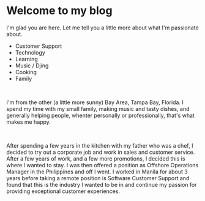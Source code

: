 # Welcome to my blog

I'm glad you are here. Let me tell you a little more about what I'm passionate about.

<html>
  <ul>
    <li>Customer Support</li>
    <li>Technology</li>
    <li>Learning</li>
    <li>Music / Djing</li>
    <li>Cooking</li>
    <li>Family</li>
  </ul>
<br>
<p>
I'm from the other (a little more sunny) Bay Area, Tampa Bay, Florida. I spend my time with my small family, making music and tasty dishes, and generally helping people, whenter personally or professionally, that's what makes me happy.</p>
<br>
<p>
After spending a few years in the kitchen with my father who was a chef, I decided to try out a corporate job and work in sales and customer service. After a few years of work, and a few more promotions, I decided this is where I wanted to stay. I was then offered a position as Offshore Operations Manager in the Philippines and off I went. I worked in Manila for about 3 years before taking a remote position is Software Customer Support and found that this is the industry I wanted to be in and continue my passion for providing exceptional customer experiences. 
</p>
